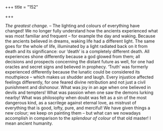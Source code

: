 +++
title = "152"

+++

*The greatest change.* – The lighting and colours of everything have changed\! We no longer fully understand how the ancients experienced what was most familiar and frequent – for example the day and waking. Because the ancients believed in dreams, waking life had a different light. The same goes for the whole of life, illuminated by a light radiated back on it from death and its significance: our ‘death’ is a completely different death. All experiences shone differently because a god glowed from them; all decisions and prospects concerning the distant future as well, for one had oracles and secret signs and believed in prophecy. ‘Truth’ was formerly experienced differently because the lunatic could be considered its mouthpiece – which makes *us* shudder and laugh. Every injustice affected feelings differently, for one feared divine retribution and not just a civil punishment and dishonour. What was joy in an age when one believed in devils and tempters\! What was passion when one saw the demons lurking nearby\! What was philosophy when doubt was felt as a sin of the most dangerous kind, as a sacrilege against eternal love, as mistrust of everything that is good, lofty, pure, and merciful\! We have given things a new colour; we keep on painting them – but what can we nowadays accomplish in comparison to the *splendour of colour* of that old master\! I mean ancient humanity.


